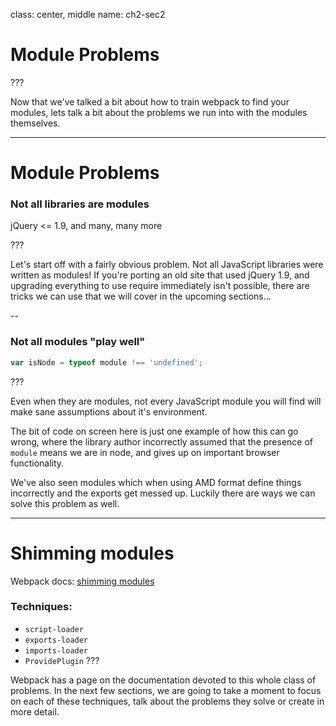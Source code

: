 class: center, middle
name: ch2-sec2

# Module Problems

???

Now that we've talked a bit about how to train webpack to find your modules, lets talk a bit about the problems we run into with the modules themselves.

---

# Module Problems

### Not all libraries are modules

jQuery <= 1.9, and many, many more

???

Let's start off with a fairly obvious problem.  Not all JavaScript libraries were written as modules!  If you're porting an old site that used jQuery 1.9, and upgrading everything to use require immediately isn't possible, there are tricks we can use that we will cover in the upcoming sections...

--

### Not all modules "play well"
```js
var isNode = typeof module !== 'undefined';
```

???

Even when they are modules, not every JavaScript module you will find will make sane assumptions about it's environment.

The bit of code on screen here is just one example of how this can go wrong, where the library author incorrectly assumed that the presence of `module` means we are in node, and gives up on important browser functionality.

We've also seen modules which when using AMD format define things incorrectly and the exports get messed up.  Luckily there are ways we can solve this problem as well.

---

# Shimming modules

Webpack docs: [shimming modules](https://webpack.github.io/docs/shimming-modules.html)

### Techniques:

- `script-loader`
- `exports-loader`
- `imports-loader`
- `ProvidePlugin`
???

Webpack has a page on the documentation devoted to this whole class of problems.  In the next few sections, we are going to take a moment to focus on each of these techniques, talk about the problems they solve or create in more detail.

